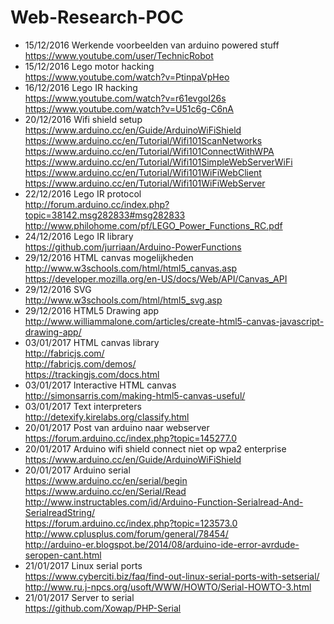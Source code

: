 # Web-Research-POC

- 15/12/2016	Werkende voorbeelden van arduino powered stuff  
https://www.youtube.com/user/TechnicRobot    
- 15/12/2016 	Lego motor hacking  
https://www.youtube.com/watch?v=PtinpaVpHeo  
- 16/12/2016 	Lego IR hacking  
https://www.youtube.com/watch?v=r61evgoI26s      
https://www.youtube.com/watch?v=U51c6g-C6nA  
- 20/12/2016	Wifi shield setup  
https://www.arduino.cc/en/Guide/ArduinoWiFiShield  
https://www.arduino.cc/en/Tutorial/Wifi101ScanNetworks  
https://www.arduino.cc/en/Tutorial/Wifi101ConnectWithWPA  
https://www.arduino.cc/en/Tutorial/Wifi101SimpleWebServerWiFi  
https://www.arduino.cc/en/Tutorial/Wifi101WiFiWebClient  
https://www.arduino.cc/en/Tutorial/Wifi101WiFiWebServer  
- 22/12/2016	Lego IR protocol   
http://forum.arduino.cc/index.php?topic=38142.msg282833#msg282833  
http://www.philohome.com/pf/LEGO_Power_Functions_RC.pdf    
- 24/12/2016	Lego IR library  
https://github.com/jurriaan/Arduino-PowerFunctions   
- 29/12/2016	HTML canvas mogelijkheden  
http://www.w3schools.com/html/html5_canvas.asp
https://developer.mozilla.org/en-US/docs/Web/API/Canvas_API   
- 29/12/2016	SVG  
http://www.w3schools.com/html/html5_svg.asp  
- 29/12/2016	HTML5 Drawing app   
http://www.williammalone.com/articles/create-html5-canvas-javascript-drawing-app/  
- 03/01/2017	HTML canvas library  
http://fabricjs.com/  
http://fabricjs.com/demos/  
https://trackingjs.com/docs.html  
- 03/01/2017	Interactive HTML canvas  
http://simonsarris.com/making-html5-canvas-useful/  
- 03/01/2017	Text interpreters  
http://detexify.kirelabs.org/classify.html  
- 20/01/2017	Post van arduino naar webserver  
https://forum.arduino.cc/index.php?topic=145277.0  
- 20/01/2017  	Arduino wifi shield connect niet op wpa2 enterprise  
https://www.arduino.cc/en/Guide/ArduinoWiFiShield  
- 20/01/2017 	Arduino serial  
https://www.arduino.cc/en/serial/begin  
https://www.arduino.cc/en/Serial/Read  
http://www.instructables.com/id/Arduino-Function-Serialread-And-SerialreadString/  
https://forum.arduino.cc/index.php?topic=123573.0  
http://www.cplusplus.com/forum/general/78454/   
http://arduino-er.blogspot.be/2014/08/arduino-ide-error-avrdude-seropen-cant.html  
- 21/01/2017	Linux serial ports  
https://www.cyberciti.biz/faq/find-out-linux-serial-ports-with-setserial/   
http://www.ru.j-npcs.org/usoft/WWW/HOWTO/Serial-HOWTO-3.html   
- 21/01/2017 	Server to serial  
https://github.com/Xowap/PHP-Serial  